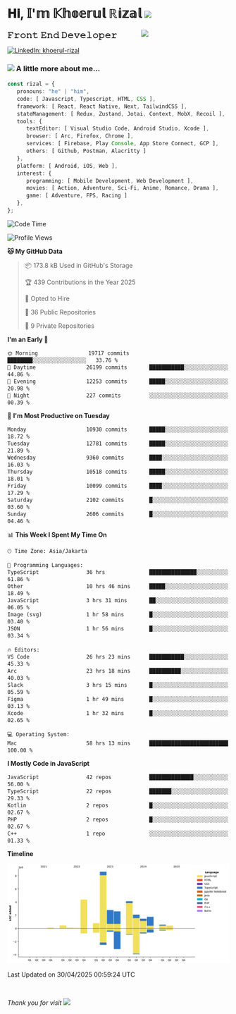 <h1> 𝐇𝐢, 𝕀'𝕞 𝕂𝕙𝕠𝕖𝕣𝕦𝕝 ℝ𝕚𝕫𝕒𝕝 <img src="https://media.giphy.com/media/mGcNjsfWAjY5AEZNw6/giphy.gif" width="50"></h1>
<img align='right' src="https://media.giphy.com/media/v1.Y2lkPTc5MGI3NjExOWI2ajR2NGJubzBsZHFuaHMwajRrcDNsNXJwOG8yb3F0NjhkNXF4OSZlcD12MV9pbnRlcm5hbF9naWZfYnlfaWQmY3Q9cw/fkZukR450RQ1qnGaq9/giphy.gif" width="200">
<strong style="font-size:20px;">𝙵𝚛𝚘𝚗𝚝 𝙴𝚗𝚍 𝙳𝚎𝚟𝚎𝚕𝚘𝚙𝚎𝚛</strong>
</p></em>

[![LinkedIn: khoerul-rizal](https://img.shields.io/badge/khoerul--rizal-blue?style=flat-square&logo=Linkedin&logoColor=white&link=https://www.linkedin.com/in/khoerul-rizal/)](https://www.linkedin.com/in/khoerul-rizal/)

### <img src="https://media.giphy.com/media/VgCDAzcKvsR6OM0uWg/giphy.gif" width="50"> A little more about me...

```typescript
const rizal = {
   pronouns: "he" | "him",
   code: [ Javascript, Typescript, HTML, CSS ],
   framework: [ React, React Native, Next, TailwindCSS ],
   stateManagement: [ Redux, Zustand, Jotai, Context, MobX, Recoil ],
   tools: {
      textEditor: [ Visual Studio Code, Android Studio, Xcode ],
      browser: [ Arc, Firefox, Chrome ],
      services: [ Firebase, Play Console, App Store Connect, GCP ],
      others: [ Github, Postman, Alacritty ]
   },
   platform: [ Android, iOS, Web ],
   interest: {
      programming: [ Mobile Development, Web Development ],
      movies: [ Action, Adventure, Sci-Fi, Anime, Romance, Drama ],
      game: [ Adventure, FPS, Racing ]
   },
};
```

<!--START_SECTION:waka-->
![Code Time](http://img.shields.io/badge/Code%20Time-2%2C691%20hrs%2011%20mins-blue)

![Profile Views](http://img.shields.io/badge/Profile%20Views-0-blue)

**🐱 My GitHub Data** 

> 📦 173.8 kB Used in GitHub's Storage 
 > 
> 🏆 439 Contributions in the Year 2025
 > 
> 💼 Opted to Hire
 > 
> 📜 36 Public Repositories 
 > 
> 🔑 9 Private Repositories 
 > 
**I'm an Early 🐤** 

```text
🌞 Morning                19717 commits       ████████░░░░░░░░░░░░░░░░░   33.76 % 
🌆 Daytime                26199 commits       ███████████░░░░░░░░░░░░░░   44.86 % 
🌃 Evening                12253 commits       █████░░░░░░░░░░░░░░░░░░░░   20.98 % 
🌙 Night                  227 commits         ░░░░░░░░░░░░░░░░░░░░░░░░░   00.39 % 
```
📅 **I'm Most Productive on Tuesday** 

```text
Monday                   10930 commits       █████░░░░░░░░░░░░░░░░░░░░   18.72 % 
Tuesday                  12781 commits       █████░░░░░░░░░░░░░░░░░░░░   21.89 % 
Wednesday                9360 commits        ████░░░░░░░░░░░░░░░░░░░░░   16.03 % 
Thursday                 10518 commits       █████░░░░░░░░░░░░░░░░░░░░   18.01 % 
Friday                   10099 commits       ████░░░░░░░░░░░░░░░░░░░░░   17.29 % 
Saturday                 2102 commits        █░░░░░░░░░░░░░░░░░░░░░░░░   03.60 % 
Sunday                   2606 commits        █░░░░░░░░░░░░░░░░░░░░░░░░   04.46 % 
```


📊 **This Week I Spent My Time On** 

```text
🕑︎ Time Zone: Asia/Jakarta

💬 Programming Languages: 
TypeScript               36 hrs              ███████████████░░░░░░░░░░   61.86 % 
Other                    10 hrs 46 mins      █████░░░░░░░░░░░░░░░░░░░░   18.49 % 
JavaScript               3 hrs 31 mins       ██░░░░░░░░░░░░░░░░░░░░░░░   06.05 % 
Image (svg)              1 hr 58 mins        █░░░░░░░░░░░░░░░░░░░░░░░░   03.40 % 
JSON                     1 hr 56 mins        █░░░░░░░░░░░░░░░░░░░░░░░░   03.34 % 

🔥 Editors: 
VS Code                  26 hrs 23 mins      ███████████░░░░░░░░░░░░░░   45.33 % 
Arc                      23 hrs 18 mins      ██████████░░░░░░░░░░░░░░░   40.03 % 
Slack                    3 hrs 15 mins       █░░░░░░░░░░░░░░░░░░░░░░░░   05.59 % 
Figma                    1 hr 49 mins        █░░░░░░░░░░░░░░░░░░░░░░░░   03.13 % 
Xcode                    1 hr 32 mins        █░░░░░░░░░░░░░░░░░░░░░░░░   02.65 % 

💻 Operating System: 
Mac                      58 hrs 13 mins      █████████████████████████   100.00 % 
```

**I Mostly Code in JavaScript** 

```text
JavaScript               42 repos            ██████████████░░░░░░░░░░░   56.00 % 
TypeScript               22 repos            ███████░░░░░░░░░░░░░░░░░░   29.33 % 
Kotlin                   2 repos             █░░░░░░░░░░░░░░░░░░░░░░░░   02.67 % 
PHP                      2 repos             █░░░░░░░░░░░░░░░░░░░░░░░░   02.67 % 
C++                      1 repo              ░░░░░░░░░░░░░░░░░░░░░░░░░   01.33 % 
```



**Timeline**

![Lines of Code chart](https://raw.githubusercontent.com/khoerulrizal/khoerulrizal/main/assets/bar_graph.png)


 Last Updated on 30/04/2025 00:59:24 UTC
<!--END_SECTION:waka-->
</details>
<br/>

<em>Thank you for visit</em> <img src="https://media.giphy.com/media/v1.Y2lkPTc5MGI3NjExcHdvNm1qZWtjaGw0ZjdwM3Z3NnY2dHlueTVuODBta2FiY20wM2YybSZlcD12MV9pbnRlcm5hbF9naWZfYnlfaWQmY3Q9cw/tV25tpdKqdFa9x81k2/giphy.gif" width="40">
